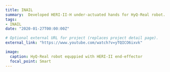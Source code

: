 ```yaml
---
title: INAIL
summary:  Developed HERI-II-H under-actuated hands for HyQ-Real robot.
tags:
- INAIL
date: "2020-01-27T00:00:00Z"

# Optional external URL for project (replaces project detail page).
external_link: "https://www.youtube.com/watch?v=yTQICO6ixvk"

image:
  caption: HyQ-Real robot equppied with HERI-II end-effector
  focal_point: Smart
---
```

